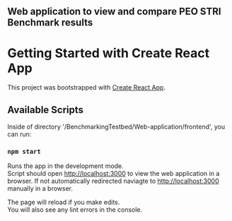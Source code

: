 ## Web application to view and compare PEO STRI Benchmark results


# Getting Started with Create React App

This project was bootstrapped with [Create React App](https://github.com/facebook/create-react-app).

## Available Scripts

Inside of directory '/BenchmarkingTestbed/Web-application/frontend', you can run:

### `npm start`

Runs the app in the development mode.\
Script should open [http://localhost:3000](http://localhost:3000) to view the web application in a browser.
If not automatically redirected naviagte to [http://localhost:3000](http://localhost:3000) manually in a browser.

The page will reload if you make edits.\
You will also see any lint errors in the console.
